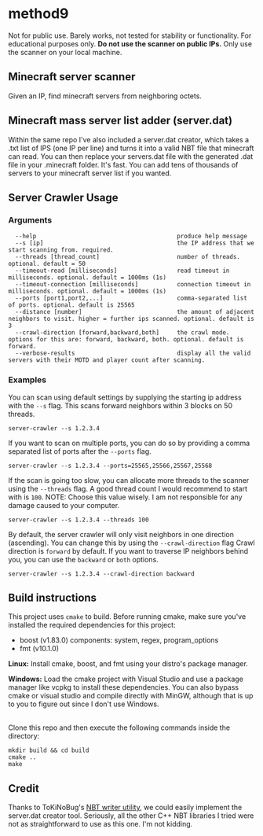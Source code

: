 # method9
Not for public use. 
Barely works, not tested for stability or functionality.
For educational purposes only. **Do not use the scanner on public IPs.** Only use the scanner on your local machine.

## Minecraft server scanner
Given an IP, find minecraft servers from neighboring octets. 

## Minecraft mass server list adder (server.dat)
Within the same repo I've also included a server.dat creator, which takes a .txt list of IPS (one IP per line) and turns it into a valid NBT file that minecraft can read.
You can then replace your servers.dat file with the generated .dat file in your .minecraft folder. It's fast. You can add tens of thousands of servers to your minecraft server list if you wanted. 

## Server Crawler Usage
### Arguments
```
  --help                                        produce help message
  --s [ip]                                      the IP address that we start scanning from. required.
  --threads [thread_count]                      number of threads. optional. default = 50
  --timeout-read [milliseconds]                 read timeout in milliseconds. optional. default = 1000ms (1s)
  --timeout-connection [milliseconds]           connection timeout in milliseconds. optional. default = 1000ms (1s)
  --ports [port1,port2,...]                     comma-separated list of ports. optional. default is 25565
  --distance [number]                           the amount of adjacent neighbors to visit. higher = further ips scanned. optional. default is 3
  --crawl-direction [forward,backward,both]     the crawl mode. options for this are: forward, backward, both. optional. default is forward.
  --verbose-results                             display all the valid servers with their MOTD and player count after scanning.
```

### Examples
You can scan using default settings by supplying the starting ip address with the `--s` flag.
This scans forward neighbors within 3 blocks on 50 threads.
```shell
server-crawler --s 1.2.3.4
```

If you want to scan on multiple ports, you can do so by providing a comma separated list of ports after the `--ports` flag.
```shell
server-crawler --s 1.2.3.4 --ports=25565,25566,25567,25568
```

If the scan is going too slow, you can allocate more threads to the scanner using the ``--threads`` flag.
A good thread count I would recommend to start with is `100`.
NOTE: Choose this value wisely. I am not responsible for any damage caused to your computer.
```shell
server-crawler --s 1.2.3.4 --threads 100
```

By default, the server crawler will only visit neighbors in one direction (ascending). You can change this by using the `--crawl-direction` flag
Crawl direction is `forward` by default. If you want to traverse IP neighbors behind you, you can use the `backward` or `both` options. 
```shell
server-crawler --s 1.2.3.4 --crawl-direction backward
```

### 
## Build instructions
This project uses `cmake` to build. Before running cmake, make sure you've installed the required dependencies for this project:
- boost (v1.83.0) components: system, regex, program_options
- fmt (v10.1.0)
  
**Linux:** Install cmake, boost, and fmt using your distro's package manager.
  
**Windows:** Load the cmake project with Visual Studio and use a package manager like vcpkg to install these dependencies. You can also bypass cmake or visual studio and compile directly with MinGW, although that is up to you to figure out since I don't use Windows.
<br><br/>

Clone this repo and then execute the following commands inside the directory:
```shell
mkdir build && cd build
cmake ..
make
```

## Credit
Thanks to ToKiNoBug's [NBT writer utility](https://github.com/ToKiNoBug/NBTWriter-of-Toki), we could easily implement the server.dat creator tool. Seriously, all the other C++ NBT libraries I tried were not as straightforward to use as this one. I'm not kidding.
